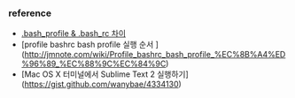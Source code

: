 ### reference
* [.bash_profile & .bash_rc 차이 ](http://www.ryeonho.com/posts/bash_profile-bashrc-difference.html)
* [profile bashrc bash profile 실행 순서 ] (http://jmnote.com/wiki/Profile_bashrc_bash_profile_%EC%8B%A4%ED%96%89_%EC%88%9C%EC%84%9C)
* [Mac OS X 터미널에서 Sublime Text 2 실행하기] (https://gist.github.com/wanybae/4334130)

